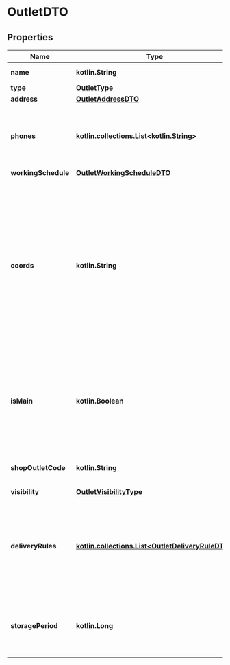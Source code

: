 
# OutletDTO

## Properties
| Name | Type | Description | Notes |
| ------------ | ------------- | ------------- | ------------- |
| **name** | **kotlin.String** | Название точки продаж.  |  |
| **type** | [**OutletType**](OutletType.md) |  |  |
| **address** | [**OutletAddressDTO**](OutletAddressDTO.md) |  |  |
| **phones** | **kotlin.collections.List&lt;kotlin.String&gt;** | Номера телефонов точки продаж. Передавайте в формате: &#x60;+7 (999) 999-99-99&#x60;.  |  |
| **workingSchedule** | [**OutletWorkingScheduleDTO**](OutletWorkingScheduleDTO.md) |  |  |
| **coords** | **kotlin.String** | Координаты точки продаж.  Формат: долгота, широта. Разделители: запятая и / или пробел. Например, &#x60;20.4522144, 54.7104264&#x60;.  Если параметр не передан, координаты будут определены по значениям параметров, вложенных в &#x60;address&#x60;.  |  [optional] |
| **isMain** | **kotlin.Boolean** | Признак основной точки продаж.  Возможные значения:  * &#x60;false&#x60; — неосновная точка продаж. * &#x60;true&#x60; — основная точка продаж.  |  [optional] |
| **shopOutletCode** | **kotlin.String** | Идентификатор точки продаж, присвоенный магазином. |  [optional] |
| **visibility** | [**OutletVisibilityType**](OutletVisibilityType.md) |  |  [optional] |
| **deliveryRules** | [**kotlin.collections.List&lt;OutletDeliveryRuleDTO&gt;**](OutletDeliveryRuleDTO.md) | Информация об условиях доставки для данной точки продаж.  Обязательный параметр, если параметр &#x60;type&#x3D;DEPOT&#x60; или &#x60;type&#x3D;MIXED&#x60;.  |  [optional] |
| **storagePeriod** | **kotlin.Long** | Срок хранения заказа в собственном пункте выдачи заказов. Считается в днях. |  [optional] |



